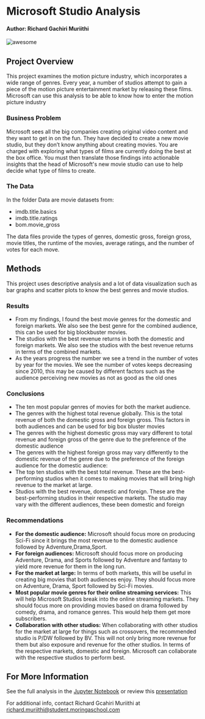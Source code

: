 # Microsoft Studio Analysis 
#### Author: Richard Gachiri Muriithi
![awesome](https://raw.githubusercontent.com/learn-co-curriculum/dsc-phase-1-project/master/awesome.gif)
## Project Overview

This project examines the motion picture industry, which incorporates a wide range of genres. Every year, a number of studios attempt to gain a piece of the motion picture entertainment market by releasing these films. Microsoft can use this analysis to be able to know how to enter the motion picture industry

### Business Problem

Microsoft sees all the big companies creating original video content and they want to get in on the fun. They have decided to create a new movie studio, but they don’t know anything about creating movies. You are charged with exploring what types of films are currently doing the best at the box office. You must then translate those findings into actionable insights that the head of Microsoft's new movie studio can use to help decide what type of films to create.

### The Data

In the folder Data are movie datasets from:
* imdb.title.basics
* imdb.title.ratings
* bom.movie_gross

The data files provide the types of genres, domestic gross, foreign gross, movie titles, the runtime of the movies, average ratings, and the number of votes for each move.

## Methods
This project uses descriptive analysis and a lot of data visualization such as bar graphs and scatter plots to know the best genres and movie studios. 

### Results

- From my findings, I found the best movie genres for the domestic and foreign markets. We also see the best genre for the combined audience, this can be used for big blockbuster movies. 
- The studios with the best revenue returns in both the domestic and foreign markets. We also see the studios with the best revenue returns in terms of the combined markets.
- As the years progress the number we see a trend in the number of votes by year for the movies. We see  the number of votes keeps decreasing since 2010, this may be caused by different factors such as the audience perceiving new movies as not as good as the old ones

### Conclusions

- The ten most popular genres of movies for both the market audience.
- The genres with the highest total revenue globally. This is the total revenue of both the domestic gross and foreign gross. This factors in both audiences and can be used for big box bluster movies
- The genres with the highest domestic gross may vary different to total revenue and foreign gross of the genre due to the preference of the domestic audience
- The genres with the highest foreign gross may vary differently to the domestic revenue of the genre due to the preference of the foreign audience for the domestic audience:
- The top ten studios with the best total revenue. These are the best-performing studios when it comes to making movies that will bring high revenue to the market at large.
- Studios with the best revenue, domestic and foreign. These are the best-performing studios in their respective markets. The studio may vary with the different audiences, these been domestic and foreign

### Recommendations

- **For the domestic audience:** Microsoft should focus more on producing Sci-Fi since it brings the most revenue to the domestic audience followed by Adventure,Drama,Sport.
- **For foreign audiences:** Microsoft should focus more on producing Adventure, Drama, and Sports followed by Adventure and fantasy to yield more revenue for them in the long run.
- **For the market at large:** In terms of both markets, this will be useful in creating big movies that both audiences enjoy. They should focus more on Adventure, Drama, Sport followed by Sci-Fi movies.
- **Most popular movie genres for their online streaming services:** This will help Microsoft Studios break into the online streaming markets. They should focus more on providing movies based on drama followed by comedy, drama, and romance genres. This would help them get more subscribers.
- **Collaboration with other studios:** When collaborating with other studios for the market at large for things such as crossovers, the recommended studio is P/DW followed by BV. This will not only bring more revenue for them but also exposure and revenue for the other studios. In terms of the respective markets, domestic and foreign. Microsoft can collaborate with the respective studios to perform best.

## For More Information
See the full analysis in the [Jupyter Notebook](./student.ipynb) or review this [presentation](./Microsoft_Studio_Analysis_Presentation.pdf)

For additional info, contact Richard Gcahiri Muriithi at [richard.muriithi@student.moringaschool.com](richard.muriithi@student.moringaschool.com)
